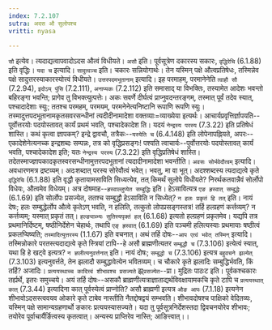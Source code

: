 ```yaml
---
index: 7.2.107
sutra: अदस औ सुलोपश्च
vritti: nyasa

---
```

`सौ` इत्येव। त्यदाद्यत्वापवादोऽदस औत्वं विधीयते। `असौ` इति। पूर्वसूत्रेण दकारस्य सकारः, `वृद्धिरेचि` (6.1.88) इति वृद्धिः।
`यदा च` इत्यादि। `सादुत्वञ्च` इति। चकारः सन्नियोगार्थः। तेन यस्मिन् पक्षे औत्वप्रतिषेधः, तस्मिन्नेव पक्षे सादुत्तरस्याकारस्योत्त्वं विधीयते।
`उत्तरपदमभूतानाम्` इत्यादि। इह परमाहम्, परमानेनेति `त्वाहौ सौ` (7.2.94), `इदोऽय् पुंसि` (7.2.111), `अनाप्यकः` (7.2.112) इति समासाद् या विभक्तिः, तस्यामेत आदेशः भवन्तो बहिरङ्गा भवन्ति; प्रागेव तु विभक्त्युत्पत्तेः। अकः सवर्णे दीर्घत्वं प्राप्नुवदन्तरङ्गम्, तस्मात् पूर्वं तदेव स्यात्, पश्चादादेशाः स्युः; ततश्च परमहम्, परमयम्, परमनेनेत्यनिष्टानि रूपाणि रूपणि स्युः। तस्मादुत्तपदभूतानामकृतसवरसन्धीनां त्यदीदीनामादेशा वक्तव्याः=व्याख्येया इत्यर्थः। आचार्यप्रवृत्तिर्ज्ञापयति--पूर्वोत्तरयोः पदयोस्तावत् कार्यं प्रथमं भवति, पश्चादेकादेश ति। यदयं `नेन्द्रस्य परस्य` (7.3.22) इति प्रतिषेधं शास्ति। कथं कृत्वा ज्ञापकम्? इन्द्रे द्वावचौ, तत्रैकः--`यस्येति च` (6.4.148) इति लोपेनापह्नियते, अपरः--एकादेशेनेत्यनच्क इन्द्रशब्दः सम्पन्नः, तत्र को वृद्धिप्रसङ्गः! पश्यति त्वाचार्यः--पुर्वोत्तरयोः पदयोस्तावत् कार्यं भवति, पश्चादेकादेश इति; यतः `नेन्द्रस्य परस्य` (7.3.22) इति वृद्धिप्रतिषेधं शास्ति। तदेतस्माज्ज्ञापकादकृतस्वरसन्धीनामुत्तरपदभूतानां त्यदादीनामादेशा भवन्तीति।
`अवसः सोर्भवेदौत्वम्` इत्यादि। अवधारणमत्र द्रष्टव्यम्। अदःशब्दात् परस्य सोरेवौत्वं भवेत्। भवतु, मा वा भूत्। अदश्शब्दस्य त्यदाद्यत्वे कृते `वृद्धिरेचि` (6.1.88) इति वृद्धौ कृतायामसाविति सिध्यत्येव, तत् किमर्थं सुलोपे विधीयते? निरर्थकतवान्नैवं सोर्लोपो विधेयः, औत्वमेव विधेयम्। अत्र दोषमाह--`ह्रस्वाल्लुप्येत सम्बुद्धिः` इति। हेऽसावित्यत्र `एङ ह्रस्वात् सम्बुद्धेः` (6.1.69) इति सोर्लोपः प्रसज्येत, ततश्च सम्बुद्धौ हेऽसाविति न सिध्येत्? `न हलः प्रकृतं हि तत्` इति। नायं देषः; हलः सम्बुद्धेर्लोप औत्वे कृतेऽण् भवति, न हलिति, तत्कुतो लोपप्रसङ्गस्तत्र! तर्हि हल्ग्रहणं कर्त्तव्यम्? न कर्त्तव्यम्; यस्मात् प्रकृतं तत्। `हल्ङ्याब्भ्यः सुतिस्यपृक्तं हल्` (6.1.68) इत्यतो हल्ग्रहणं प्रकृतमेव। यद्यपि तत्र प्रथमानिर्दिष्टम्, षष्ठीनिर्देशेन चेहार्थः, तथापि `एङ् ह्रस्वात्` (6.1.69) इति पञ्चमी हलित्यस्याः प्रथमायाः षष्ठीत्वं प्रकलप्यिष्यति; `तस्मादित्युत्तरस्य` (1.1.67) इति वचनात्।
अथं तर्हि दोषः--`आप एत्वं भवेत् तस्मिन्` इत्यादि। तस्मिन्नोकारे परतस्त्यदाद्यत्वे कृते स्त्रियां टापि--हे असौ ब्राह्मणीत्यतर `सम्बुद्धौ च` (7.3.106) इत्येत्वं स्यात्, यथा हि हे खट्वे इत्यत्र? `न ज्ञलीत्यनुवर्त्तनात्` इति। नायं दोषः; `सम्बुद्धो च` (7.3.106) इत्यत्र `बहुवचने झल्येत्` (7.3.103) इत्यनुवर्त्तते, तेन झलादौ सम्बुद्धावेत्येन भवितव्यम्। च चौकारे कृते झलादिः सम्बुद्धिर्भवति, किं तर्हि? अजादिः।
`प्रत्ययस्थाच्च कादित्त्वं शीभावश्च प्रसज्यते` झ्र्`प्रसज्येत`--प्रा। मुद्रितः पाठःट इति। पूर्वकश्चकारः तर्ह्यर्थे, इतरः समुच्चये। अयं तर्हि दोषः--असकौ ब्राह्मणीत्यत्राज्ञाताद्यर्थविवक्षायामकचि कृते टापि च `प्रत्ययस्थात् कात्` (7.3.44) इत्यादिना कात् पूर्वस्येत्वं प्राप्नोति? असौ ब्राह्मणी इत्यत्र `औङ आपः` (7.1.18) इत्यनेन शीभावोऽदसस्त्ववयव ओकारे कृते टाबेव नास्तीति नैतद्दोषद्वयं सम्भवति। शीभावदोषश्च पाक्षिको वेदितव्यः, यस्मिन् पक्षे सामान्यग्रहणार्थो ङकारः प्रत्ययस्यासज्यते। यदा तु पूर्वसूत्रनिर्देशस्तदा द्विवचनयोरेव शीभावः; तयोरेव पूर्वाचार्यैर्ङित्वस्य कृतत्वात्। अन्यस्य प्राप्तिरेव नास्ति; आङित्त्वात्।।
